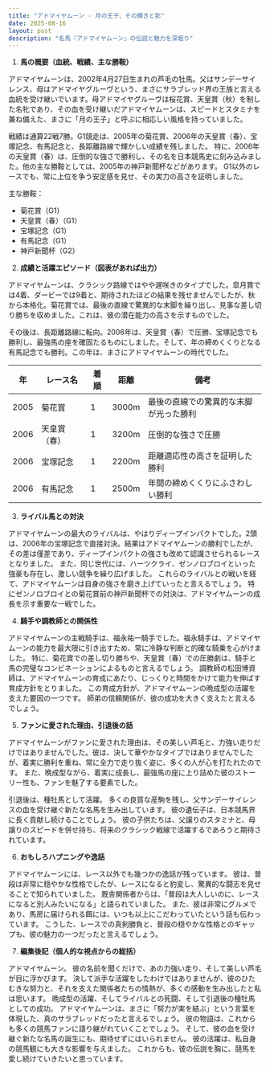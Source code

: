 ```yaml
---
title: "アドマイヤムーン - 月の王子、その輝きと影"
date: 2025-08-16
layout: post
description: "名馬『アドマイヤムーン』の伝説と魅力を深堀り"
---
```


1. **馬の概要（血統、戦績、主な勝鞍）**

アドマイヤムーンは、2002年4月27日生まれの芦毛の牡馬。父はサンデーサイレンス、母はアドマイヤグルーヴという、まさにサラブレッド界の王族と言える血統を受け継いでいます。母アドマイヤグルーヴは桜花賞、天皇賞（秋）を制した名牝であり、その血を受け継いだアドマイヤムーンは、スピードとスタミナを兼ね備えた、まさに「月の王子」と呼ぶに相応しい風格を持っていました。

戦績は通算22戦7勝。G1競走は、2005年の菊花賞、2006年の天皇賞（春）、宝塚記念、有馬記念と、長距離路線で輝かしい成績を残しました。  特に、2006年の天皇賞（春）は、圧倒的な強さで勝利し、その名を日本競馬史に刻み込みました。他の主な勝鞍としては、2005年の神戸新聞杯などがあります。  G1以外のレースでも、常に上位を争う安定感を見せ、その実力の高さを証明しました。

主な勝鞍：

* 菊花賞（G1）
* 天皇賞（春）（G1）
* 宝塚記念（G1）
* 有馬記念（G1）
* 神戸新聞杯（G2）


2. **成績と活躍エピソード（図表があれば出力）**

アドマイヤムーンは、クラシック路線ではやや遅咲きのタイプでした。皐月賞では4着、ダービーでは9着と、期待されたほどの結果を残せませんでしたが、秋から本格化。菊花賞では、最後の直線で驚異的な末脚を繰り出し、見事な差し切り勝ちを収めました。これは、彼の潜在能力の高さを示すものでした。

その後は、長距離路線に転向。2006年は、天皇賞（春）で圧勝、宝塚記念でも勝利し、最強馬の座を確固たるものにしました。そして、年の締めくくりとなる有馬記念でも勝利。この年は、まさにアドマイヤムーンの時代でした。

| 年 | レース名             | 着順 | 距離 | 備考                                     |
|---|----------------------|-----|-----|-----------------------------------------|
| 2005 | 菊花賞               | 1   | 3000m| 最後の直線での驚異的な末脚が光った勝利 |
| 2006 | 天皇賞（春）         | 1   | 3200m| 圧倒的な強さで圧勝                       |
| 2006 | 宝塚記念             | 1   | 2200m| 距離適応性の高さを証明した勝利           |
| 2006 | 有馬記念             | 1   | 2500m| 年間の締めくくりにふさわしい勝利       |


3. **ライバル馬との対決**

アドマイヤムーンの最大のライバルは、やはりディープインパクトでした。2頭は、2006年の宝塚記念で直接対決。結果はアドマイヤムーンの勝利でしたが、その差は僅差であり、ディープインパクトの強さも改めて認識させられるレースとなりました。  また、同じ世代には、ハーツクライ、ゼンノロブロイといった強豪も存在し、激しい競争を繰り広げました。  これらのライバルとの戦いを経て、アドマイヤムーンは自身の強さを磨き上げていったと言えるでしょう。  特にゼンノロブロイとの菊花賞前の神戸新聞杯での対決は、アドマイヤムーンの成長を示す重要な一戦でした。


4. **騎手や調教師との関係性**

アドマイヤムーンの主戦騎手は、福永祐一騎手でした。福永騎手は、アドマイヤムーンの能力を最大限に引き出すため、常に冷静な判断と的確な騎乗を心がけました。  特に、菊花賞での差し切り勝ちや、天皇賞（春）での圧勝劇は、騎手と馬の完璧なコンビネーションによるものと言えるでしょう。  調教師の松田博資師は、アドマイヤムーンの育成にあたり、じっくりと時間をかけて能力を伸ばす育成方針をとりました。  この育成方針が、アドマイヤムーンの晩成型の活躍を支えた要因の一つです。  師弟の信頼関係が、彼の成功を大きく支えたと言えるでしょう。


5. **ファンに愛された理由、引退後の話**

アドマイヤムーンがファンに愛された理由は、その美しい芦毛と、力強い走りだけではありませんでした。彼は、決して華やかなタイプではありませんでしたが、着実に勝利を重ね、常に全力で走り抜く姿に、多くの人が心を打たれたのです。  また、晩成型ながら、着実に成長し、最強馬の座に上り詰めた彼のストーリー性も、ファンを魅了する要素でした。

引退後は、種牡馬として活躍。  多くの良質な産駒を残し、父サンデーサイレンスの血を受け継ぐ新たな名馬を生み出しています。  彼の遺伝子は、日本競馬界に長く貢献し続けることでしょう。  彼の子供たちは、父譲りのスタミナと、母譲りのスピードを併せ持ち、将来のクラシック戦線で活躍するであろうと期待されています。


6. **おもしろハプニングや逸話**

アドマイヤムーンには、レース以外でも幾つかの逸話が残っています。  彼は、普段は非常に穏やかな性格でしたが、レースになると豹変し、驚異的な闘志を見せることで知られていました。  厩舎関係者からは、「普段は大人しいのに、レースになると別人みたいになる」と語られていました。  また、彼は非常にグルメであり、馬房に届けられる餌には、いつも以上にこだわっていたという話も伝わっています。  こうした、レースでの真剣勝負と、普段の穏やかな性格とのギャップも、彼の魅力の一つだったと言えるでしょう。


7. **編集後記（個人的な視点からの総括）**

アドマイヤムーン。  彼の名前を聞くだけで、あの力強い走り、そして美しい芦毛が目に浮かびます。  決して派手な活躍をしたわけではありませんが、彼のひたむきな努力と、それを支えた関係者たちの情熱が、多くの感動を生み出したと私は思います。  晩成型の活躍、そしてライバルとの死闘、そして引退後の種牡馬としての成功。  アドマイヤムーンは、まさに「努力が実を結ぶ」という言葉を体現した、真のサラブレッドだったと言えるでしょう。  彼の物語は、これからも多くの競馬ファンに語り継がれていくことでしょう。  そして、彼の血を受け継ぐ新たな名馬の誕生にも、期待せずにはいられません。  彼の活躍は、私自身の競馬観にも大きな影響を与えました。  これからも、彼の伝説を胸に、競馬を愛し続けていきたいと思っています。
